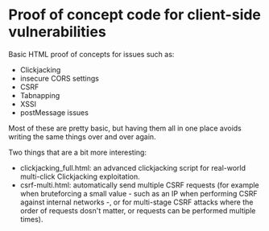 # Proof of concept code for client-side vulnerabilities

Basic HTML proof of concepts for issues such as:

- Clickjacking
- insecure CORS settings
- CSRF
- Tabnapping
- XSSI
- postMessage issues

Most of these are pretty basic, but having them all in one place avoids writing the same things over and over again.

Two things that are a bit more interesting:

- clickjacking_full.html: an advanced clickjacking script for real-world multi-click Clickjacking exploitation. 
- csrf-multi.html: automatically send multiple CSRF requests (for example when bruteforcing a small value - such as an IP when performing CSRF against internal networks -, or for multi-stage CSRF attacks where the order of requests dosn't matter, or requests can be performed multiple times).


